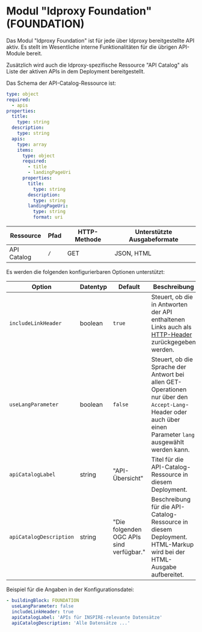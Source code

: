 # Modul "ldproxy Foundation" (FOUNDATION)

Das Modul "ldproxy Foundation" ist für jede über ldproxy bereitgestellte API aktiv. Es stellt im Wesentliche interne Funktionalitäten für die übrigen API-Module bereit.

Zusätzlich wird auch die ldproxy-spezifische Ressource "API Catalog" als Liste der aktiven APIs in dem Deployment bereitgestellt.

Das Schema der API-Catalog-Ressource ist:

```yaml
type: object
required:
  - apis
properties:
  title:
    type: string
  description:
    type: string
  apis:
    type: array
    items:
      type: object
      required:
        - title
        - landingPageUri
      properties:
        title:
          type: string
        description:
          type: string
        landingPageUri:
          type: string
          format: uri
```

|Ressource |Pfad |HTTP-Methode |Unterstützte Ausgabeformate
| --- | --- | --- | ---
|API Catalog |`/` |GET |JSON, HTML

Es werden die folgenden konfigurierbaren Optionen unterstützt:

|Option |Datentyp |Default |Beschreibung
| --- | --- | --- | ---
|`includeLinkHeader` |boolean |`true` |Steuert, ob die in Antworten der API enthaltenen Links auch als [HTTP-Header](http://www.opengis.net/doc/IS/ogcapi-features-1/1.0#_link_headers) zurückgegeben werden.
|`useLangParameter` |boolean |`false` |Steuert, ob die Sprache der Antwort bei allen GET-Operationen nur über den `Accept-Lang`-Header oder auch über einen Parameter `lang` ausgewählt werden kann.
|`apiCatalogLabel` |string |"API-Übersicht" |Titel für die API-Catalog-Ressource in diesem Deployment.
|`apiCatalogDescription` |string |"Die folgenden OGC APIs sind verfügbar." |Beschreibung für die API-Catalog-Ressource in diesem Deployment. HTML-Markup wird bei der HTML-Ausgabe aufbereitet.

Beispiel für die Angaben in der Konfigurationsdatei:

```yaml
- buildingBlock: FOUNDATION
  useLangParameter: false
  includeLinkHeader: true
  apiCatalogLabel: 'APIs für INSPIRE-relevante Datensätze'
  apiCatalogDescription: 'Alle Datensätze ...'
```
